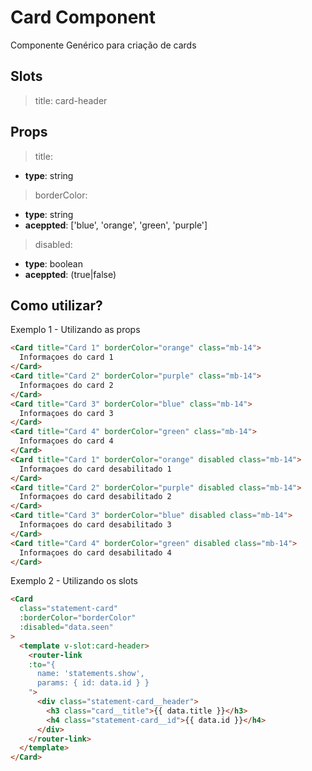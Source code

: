 # Card Component

Componente Genérico para criação de cards

## Slots

> title: card-header

## Props

> title:

- **type**: string
  
> borderColor:

- **type**: string
- **aceppted**: ['blue', 'orange', 'green', 'purple']

> disabled:

- **type**: boolean
- **aceppted**: (true|false)
  
## Como utilizar?

Exemplo 1 - Utilizando as props
```html
<Card title="Card 1" borderColor="orange" class="mb-14">
  Informaçoes do card 1
</Card>
<Card title="Card 2" borderColor="purple" class="mb-14">
  Informaçoes do card 2
</Card>
<Card title="Card 3" borderColor="blue" class="mb-14">
  Informaçoes do card 3
</Card>
<Card title="Card 4" borderColor="green" class="mb-14">
  Informaçoes do card 4
</Card>
<Card title="Card 1" borderColor="orange" disabled class="mb-14">
  Informaçoes do card desabilitado 1
</Card>
<Card title="Card 2" borderColor="purple" disabled class="mb-14">
  Informaçoes do card desabilitado 2
</Card>
<Card title="Card 3" borderColor="blue" disabled class="mb-14">
  Informaçoes do card desabilitado 3
</Card>
<Card title="Card 4" borderColor="green" disabled class="mb-14">
  Informaçoes do card desabilitado 4
</Card>
```

Exemplo 2 - Utilizando os slots
```html
<Card 
  class="statement-card" 
  :borderColor="borderColor" 
  :disabled="data.seen"
>
  <template v-slot:card-header>
    <router-link 
    :to="{ 
      name: 'statements.show', 
      params: { id: data.id } }
    ">
      <div class="statement-card__header">
        <h3 class="card__title">{{ data.title }}</h3>
        <h4 class="statement-card__id">{{ data.id }}</h4>
      </div>
    </router-link>
  </template>
</Card>
```
